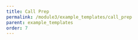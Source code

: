 ```yaml
---
title: Call Prep
permalink: /module3/example_templates/call_prep
parent: example_templates
order: 7
---
```


